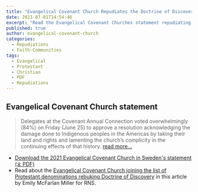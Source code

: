 ```yaml
---
title: "Evangelical Covenant Church Repudiates the Doctrine of Discovery"
date: 2021-07-01T14:54:46
excerpt: "Read the Evangelical Covenant Churches statement repudiating the Doctrine of Discovery."
published: true
author: evangelical-covenant-church
categories:
  - Repudiations
  - Faith-Communities
tags:
  - Evangelical
  - Protestant
  - Christian
  - PDF
  - Repudiations
---
```

## Evangelical Covenant Church statement
> Delegates at the Covenant Annual Connection voted overwhelmingly (84%) on Friday (June 25) to approve a resolution acknowledging the damage done to Indigenous peoples in the Americas by taking their land and rights and lamenting the church’s complicity in the continuing effects of that history. [read more...](https://religionnews.com/2021/06/29/evangelical-covenant-church-joins-list-of-protestant-denominations-rebuking-doctrine-of-discovery/)

* [Download the 2021 Evangelical Covenant Church in Sweden's statement (⤓ PDF)](/assets/pdfs/Evangelical-Covenant-Church-35.-Resolution-to-Repudiate-the-Doctrine-of-Discovery.pdf "PDF")
* Read about the [Evangelical Covenant Church joining the list of Protestant denominations rebuking Doctrine of Discovery](https://religionnews.com/2021/06/29/evangelical-covenant-church-joins-list-of-protestant-denominations-rebuking-doctrine-of-discovery/) in this article by Emily McFarlan Miller for RNS.
